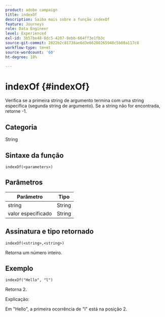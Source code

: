 ```yaml
---
product: adobe campaign
title: indexOf
description: Saiba mais sobre a função indexOf
feature: Journeys
role: Data Engineer
level: Experienced
exl-id: 3b57be48-8dc5-4207-9ebb-664ff3e1fb3c
source-git-commit: 2022b2c81738ae6d3e66280265948c5b88a117c8
workflow-type: tm+mt
source-wordcount: '60'
ht-degree: 18%

---
```


# indexOf {#indexOf}

Verifica se a primeira string de argumento termina com uma string específica (segunda string de argumento). Se a string não for encontrada, retorne -1.

## Categoria

String

## Sintaxe da função

`indexOf(<parameters>)`

## Parâmetros

| Parâmetro | Tipo |
|-----------|------------------|
| string | String |
| valor especificado | String |

## Assinatura e tipo retornado

`indexOf(<string>,<string>)`

Retorna um número inteiro.

## Exemplo

`indexOf("Hello", "l")`

Retorna 2.

Explicação:

Em &quot;Hello&quot;, a primeira ocorrência de &quot;l&quot; está na posição 2.
